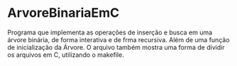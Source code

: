 # ArvoreBinariaEmC
Programa que implementa as operações de inserção e busca em uma árvore binária, de forma interativa e de frma recursiva. Além de uma função de inicialização da Árvore.
O arquivo também mostra uma forma de dividir os arquivos em C, utilizando o makefile.
